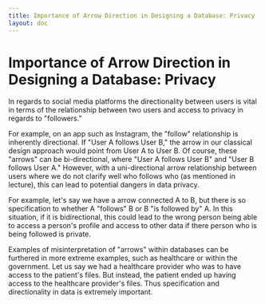 ```yaml
---
title: Importance of Arrow Direction in Designing a Database: Privacy
layout: doc
---
```


# Importance of Arrow Direction in Designing a Database: Privacy

In regards to social media platforms the directionality between users is vital in terms of the relationship between two users and access to privacy in regards to "followers." 

For example, on an app such as Instagram, the "follow" relationship is inherently directional. If "User A follows User B," the arrow in our classical design approach would point from User A to User B. Of course, these "arrows" can be bi-directional, where "User A follows User B" and "User B follows User A." However, with a uni-directional arrow relationship between users where we do not clarify well who follows who (as mentioned in lecture), this can lead to potential dangers in data privacy.

For example, let's say we have a arrow connected A to B, but there is so specification to whether A "follows" B or B "is followed by" A. In this situation, if it is bidirectional, this could lead to the wrong person being able to access a person's profile and access to other data if there person who is being followed is private. 

Examples of misinterpretation of "arrows" within databases can be furthered in more extreme examples, such as healthcare or within the government. Let us say we had a healthcare provider who was to have access to the patient's files. But instead, the patient ended up having access to the healthcare provider's files. Thus specification and directionality in data is extremely important.